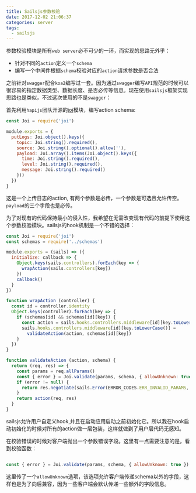 ```yaml
---
title: Sailsjs参数校验
date: 2017-12-02 21:06:37
categories: server
tags: 
  - sailsjs 
---
```


参数校验模块是所有`web server`必不可少的一环，而实现的思路无外乎：

* 针对不同的`action`定义一个`schema`
* 编写一个中间件根据`schema`校验对应的`action`请求参数是否合法

之前针对`swagger`配合`koa2`编写过一套。因为通过`swagger`编写`API`规范的时候可以很容易的指定数据类型、数据长度、是否必传等信息。现在使用`sailsjs`框架实现思路也是类似，不过这次使用的不是`swagger`：

首先利用`hapijs`团队开源的[joi](https://github.com/hapijs/joi)模块，编写action schema:

<!-- more -->

```javascript
const Joi = require('joi')

module.exports = {
  putLogs: Joi.object().keys({
    topic: Joi.string().required(),
    source: Joi.string().optional().allow(''),
    payload: Joi.array().items(Joi.object().keys({
      time: Joi.string().required(),
      level: Joi.string().required(),
      message: Joi.string().required()
    }))
  })
}

```

这是一个上传日志的action, 有两个参数是必传，一个参数是可选且允许传空。`payload`的三个字段也是必传。

为了对现有的代码保持最小的侵入性，我希望在无需改变现有代码的前提下使用这个参数校验模块。sailsjs的hook机制是一个不错的选择：

```javascript
const Joi = require('joi')
const schemas = require('../schemas')

module.exports = (sails) => ({
  initialize: callback => {
    Object.keys(sails.controllers).forEach(key => {
      wrapAction(sails.controllers[key])
    })
    callback()
  }
})

function wrapAction (controller) {
  const id = controller.identity
  Object.keys(controller).forEach(key => {
    if (schemas[id] && schemas[id][key]) {
      const action = sails.hooks.controllers.middleware[id][key.toLowerCase()]
      sails.hooks.controllers.middleware[id][key.toLowerCase()] =
        validateAction(action, schemas[id][key])
    }
  })
}

function validateAction (action, schema) {
  return (req, res) => {
    const params = req.allParams()
    const { error } = Joi.validate(params, schema, { allowUnknown: true })
    if (error != null) {
      return res.negotiate(sails.Error(ERROR_CODES.ERR_INVALID_PARAMS, error))
    }
    return action(req, res)
  }
}

```

sailsjs允许用户自定义hook,并且在启动应用启动之前初始化它。所以我在hook启动初始化的时候对所有的action做一层包装，这样就做到了用户层代码无感知。

在校验错误的时候对客户端抛出一个参数错误字段。这里有一点需要注意的是，看到校验函数：

```javascript

const { error } = Joi.validate(params, schema, { allowUnknown: true })

```

这里传了一个`allowUnknown`选项，该选项允许客户端传递schema以外的字段，这样也是为了向后兼容，因为一些客户端会默认传递一些额外的字段信息。